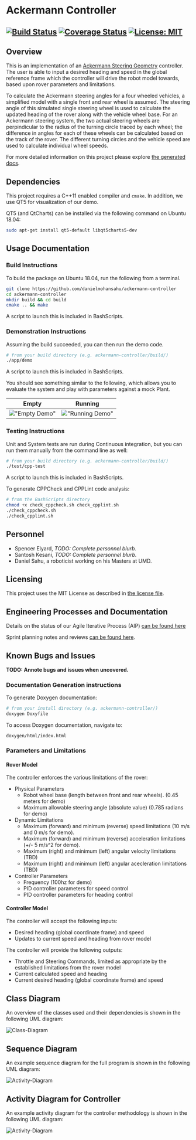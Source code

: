 # Ackermann Controller
[![Build Status](https://travis-ci.org/danielmohansahu/ackermann-controller.svg?branch=master)](https://travis-ci.org/danielmohansahu/ackermann-controller)
[![Coverage Status](https://coveralls.io/repos/github/danielmohansahu/ackermann-controller/badge.svg?branch=master)](https://coveralls.io/github/danielmohansahu/ackermann-controller?branch=master)
[![License: MIT](https://img.shields.io/badge/License-MIT-yellow.svg)](https://opensource.org/licenses/MIT)
---

## Overview

This is an implementation of an [Ackermann Steering Geometry](https://en.wikipedia.org/wiki/Ackermann_steering_geometry) controller. The user is able to input a desired heading and speed in the global reference frame which the controller will drive the robot model towards, based upon rover parameters and limitations.

To calculate the Ackermann steering angles for a four wheeled vehicles, a simplified model with a single front and rear wheel is assumed. The steering angle of this simulated single steering wheel is used to calculate the updated heading of the rover along with the vehicle wheel base. For an Ackermann steering system, the two actual steering wheels are perpindicular to the radius of the turning circle traced by each wheel; the difference in angles for each of these wheels can be calculated based on the track of the rover. The different turning circles and the vehicle speed are used to calculate individual wheel speeds.
  
For more detailed information on this project please explore [the generated docs](docs/doxygen/html/index.html).

## Dependencies

This project requires a C++11 enabled compiler and `cmake`. In addition, we use QT5 for visualization of our demo.

QT5 (and QtCharts) can be installed via the following command on Ubuntu 18.04:

```bash
sudo apt-get install qt5-default libqt5charts5-dev
```

## Usage Documentation
### Build Instructions

To build the package on Ubuntu 18.04, run the following from a terminal.

```bash
git clone https://github.com/danielmohansahu/ackermann-controller
cd ackermann-controller
mkdir build && cd build
cmake .. && make
```
A script to launch this is included in BashScripts.

### Demonstration Instructions

Assuming the build succeeded, you can then run the demo code.

```bash
# from your build directory (e.g. ackermann-controller/build/)
./app/demo
```

A script to launch this is included in BashScripts.

You should see something similar to the following, which allows you to evaluate the system and play with parameters against a mock Plant.

Empty | Running
 --- | ---
 !["Empty Demo"](docs/media/empty_demo.png) | !["Running Demo"](docs/media/running_demo.png)

### Testing Instructions

Unit and System tests are run during Continuous integration, but you can run them manually from the command line as well:

```bash
# from your build directory (e.g. ackermann-controller/build/)
./test/cpp-test
```
A script to launch this is included in BashScripts.

To generate CPPCheck and CPPLint code analysis:

```bash
# from the BashScripts directory
chmod +x check_cppcheck.sh check_cpplint.sh
./check_cppcheck.sh
./check_cpplint.sh
```

## Personnel
* Spencer Elyard, *TODO: Complete personnel blurb.*
* Santosh Kesani, *TODO: Complete personnel blurb.*
* Daniel Sahu, a roboticist working on his Masters at UMD.

## Licensing

This project uses the MIT License as described in [the license file](LICENSE).

## Engineering Processes and Documentation

Details on the status of our Agile Iterative Process (AIP) [can be found here](https://docs.google.com/spreadsheets/d/1nx85sowA3IRX-usU_M1hhwHplOLXMWdkvec2w3Roi5Q/edit?usp=sharing)

Sprint planning notes and reviews [can be found here](https://docs.google.com/document/d/1MEoRXtJXdUWnkTbJmcDfJYct3i6_LEJ-TULpP2h_qYA/edit?usp=sharing).

## Known Bugs and Issues
**TODO: Annote bugs and issues when uncovered.**

### Documentation Generation instructions

To generate Doxygen documentation:

```bash
# from your install directory (e.g. ackermann-controller/)
doxygen Doxyfile
```

To access Doxygen documentation, navigate to:
```
doxygen/html/index.html
```

### Parameters and Limitations

#### Rover Model
The controller enforces the various limitations of the rover:

* Physical Parameters
  * Robot wheel base (length between front and rear wheels). (0.45 meters for demo)
  * Maximum allowable steering angle (absolute value) (0.785 radians for demo)
* Dynamic Limitations
  * Maximum (forward) and minimum (reverse) speed limitations (10 m/s and 0 m/s for demo).
  * Maximum (forward) and minimum (reverse) acceleration limitations (+/- 5 m/s^2 for demo).
  * Maximum (right) and minimum (left) angular velocity limitations (TBD)
  * Maximum (right) and minimum (left) angular acecleration limitations (TBD)
* Controller Parameters
  * Frequency (100hz for demo)
  * PID controller parameters for speed control
  * PID controller parameters for heading control
  
#### Controller Model
The controller will accept the following inputs:

* Desired heading (global coordinate frame) and speed
* Updates to current speed and heading from rover model

The controller will provide the following outputs:

* Throttle and Steering Commands, limited as appropriate by the established limitations from the rover model
* Current calculated speed and heading
* Current desired heading (global coordinate frame) and speed

## Class Diagram

An overview of the classes used and their dependencies is shown in the following UML diagram:

![Class-Diagram](docs/uml/revised/class_diagram.png)

## Sequence Diagram

An example sequence diagram for the full program is shown in the following UML diagram:

![Activity-Diagram](docs/uml/revised/sequence_diagram.png)

## Activity Diagram for Controller

An example activity diagram for the controller methodology is shown in the following UML diagram:

![Activity-Diagram](docs/uml/revised/controller_activity.png)
